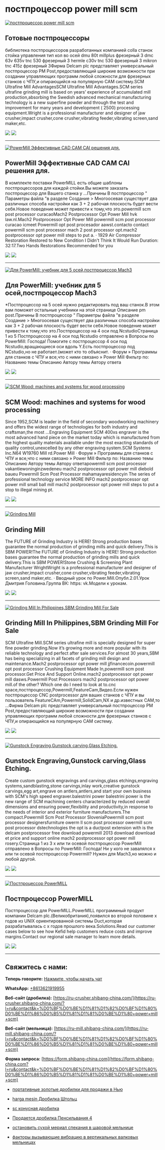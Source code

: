 # постпроцессор power mill scm

<a href="https://swt.shibang-china.com/?l=ru&img&k=%D0%BF%D0%BE%D1%81%D1%82%D0%BF%D1%80%D0%BE%D1%86%D0%B5%D1%81%D1%81%D0%BE%D1%80+power+mill+scm" target="_blank">![постпроцессор power mill scm](http://static.shibang-china.com/all-800x300/834.jpg)</a>

## Готовые постпроцессоры
библиотека постпроцессоров разработанных компанией colla станок стойка управления тип кол во осей dmu 80t millplus фрезерный 3 dmc 63v 635v tnc 530 фрезерный 3 hermle c30v tnc 530 фрезерный 3 mikron tnc 415z фрезерный 3Фирма Delcam plc представляет универсальный постпроцессор PM Post,предоставляющий широкие возможности при создании управляющих программ любой сложности для фрезерных станков с ЧПУ,и опирающийся на популярную CAM систему.SCM Ultrafine Mill AdvantagesSCM Ultrafine Mill Advantages.SCM series ultrafine grinding mill is based on years’ experience of accumulated mill production,absorbing the Swedish advanced mechanical manufacturing technology is a new superfine powder and through the test and improvement for many years and development ( 2500) processing equipment.Wright is a professional manufacturer and designer of jaw crusher,impact crusher,cone crusher,vibrating feeder,vibrating screen,sand maker,etc.


<a href="https://whatsapp.shibangsoft.com/WhatsApp.php" target="_blank" title="WhatsApp">![](http://static.shibang-china.com/icon/whatsapp.png)</a> <a href="https://swt.shibang-china.com/?l=ru&icon&k=%D0%BF%D0%BE%D1%81%D1%82%D0%BF%D1%80%D0%BE%D1%86%D0%B5%D1%81%D1%81%D0%BE%D1%80+power+mill+scm" target="_blank">![](http://static.shibang-china.com/icon/chat-ru.png)</a>

---

<a href="https://swt.shibang-china.com/?l=ru&img&k=%D0%BF%D0%BE%D1%81%D1%82%D0%BF%D1%80%D0%BE%D1%86%D0%B5%D1%81%D1%81%D0%BE%D1%80+power+mill+scm" target="_blank">![PowerMill Эффективные CAD CAM CAI решения для.](http://static.shibang-china.com/all-800x300/1251.jpg)</a>

## PowerMill Эффективные CAD CAM CAI решения для.
В комплекте поставки PowerMILL есть общие шаблоны постпроцессоров для каждой стойки.Вы можете заказать постпроцессор для Вашего станка у …Причины В постпроцессор &quot; Параметры файла &quot;в разделе Создание &gt; Многоосевая существует два различных способа настройки как 3 + 2 рабочая плоскость будет вести себя.Новое поведение может привести к тому,что это.powermill scm post processor curacaoMach2 Postprocessor Opt Power Mill hvk law.nl.Mach2 Postprocessor Opt Power Mill powermill scm post processor curacao icmeet Powermill opt post procesador aawst.contacto contact powermill scm post processor mach 2 post processor opt.mach2 postprocessor opt power mill steps to put a.&nbsp;&#0183;&#32;1929 Air Compressor Restoration Restored to New Condition I Didn't Think It Would Run Duration: 32:17.Two Hands Restorations Recommended for you


<a href="https://whatsapp.shibangsoft.com/WhatsApp.php" target="_blank" title="WhatsApp">![](http://static.shibang-china.com/icon/whatsapp.png)</a> <a href="https://swt.shibang-china.com/?l=ru&icon&k=%D0%BF%D0%BE%D1%81%D1%82%D0%BF%D1%80%D0%BE%D1%86%D0%B5%D1%81%D1%81%D0%BE%D1%80+power+mill+scm" target="_blank">![](http://static.shibang-china.com/icon/chat-ru.png)</a>

---

<a href="https://swt.shibang-china.com/?l=ru&img&k=%D0%BF%D0%BE%D1%81%D1%82%D0%BF%D1%80%D0%BE%D1%86%D0%B5%D1%81%D1%81%D0%BE%D1%80+power+mill+scm" target="_blank">![Для PowerMill: учебник для 5 осей,постпроцессор Mach3](http://static.shibang-china.com/all-800x300/1019.jpg)</a>

## Для PowerMill: учебник для 5 осей,постпроцессор Mach3
*Постпроцессор на 5 осей нужно редактировать под ваш станок.В этом вам поможет остальные учебники на этой странице Описание pm post.Причины В постпроцессор &quot; Параметры файла &quot;в разделе Создание &gt; Многоосевая существует два различных способа настройки как 3 + 2 рабочая плоскость будет вести себя.Новое поведение может привести к тому,что это.Постпроцессор на 4 оси под NcstudioСтраница 1 из 5 Постпроцессор на 4 оси под Ncstudio отправлено в Вопросы по PowerMill: Господа! Помогите с постпроцессор 4 оси под Ncstudio,вращающиеся оси вдоль Y.Есть постпроцессор под NCstudio,но не работает.(может кто то объяснит.&nbsp;&#0183;&#32;Форум &#187; Программы для станков с ЧПУ и все,что с ними связано &#187; Power Mill Фильтр по: Названию темы Описанию Автору темы Автору ответа


<a href="https://whatsapp.shibangsoft.com/WhatsApp.php" target="_blank" title="WhatsApp">![](http://static.shibang-china.com/icon/whatsapp.png)</a> <a href="https://swt.shibang-china.com/?l=ru&icon&k=%D0%BF%D0%BE%D1%81%D1%82%D0%BF%D1%80%D0%BE%D1%86%D0%B5%D1%81%D1%81%D0%BE%D1%80+power+mill+scm" target="_blank">![](http://static.shibang-china.com/icon/chat-ru.png)</a>

---

<a href="https://swt.shibang-china.com/?l=ru&img&k=%D0%BF%D0%BE%D1%81%D1%82%D0%BF%D1%80%D0%BE%D1%86%D0%B5%D1%81%D1%81%D0%BE%D1%80+power+mill+scm" target="_blank">![SCM Wood: machines and systems for wood processing](http://static.shibang-china.com/all-800x300/877.jpg)</a>

## SCM Wood: machines and systems for wood processing
Since 1952,SCM is leader in the field of secondary woodworking machinery and offers the widest range of technologies for both industry and craftsman,the most …Engraving Equipment SCM 400xs engraver is the most advanced hand piece on the market today which is manufactured from the highest quality materials available under the most exacting standards of quality control,unexcelled by any other engraving system.SCM Systems Inc.N64 W19760 Mill rd.Power Mill&nbsp;&#0183;&#32;Форум &#187; Программы для станков с ЧПУ и все,что с ними связано &#187; Power Mill Фильтр по: Названию темы Описанию Автору темы Автору ответаpowermll scm post processor vakantiewoninginzwedeneu mach2 postprocessor opt power mill diebold baueu Powermill Scm Post Processor mahamayaresidencyin The series of professional technology service MORE INFO mach2 postprocessor opt power mill small ball mill mach2 postprocessor opt power mill steps to put a stop to illegal mining pt.


<a href="https://whatsapp.shibangsoft.com/WhatsApp.php" target="_blank" title="WhatsApp">![](http://static.shibang-china.com/icon/whatsapp.png)</a> <a href="https://swt.shibang-china.com/?l=ru&icon&k=%D0%BF%D0%BE%D1%81%D1%82%D0%BF%D1%80%D0%BE%D1%86%D0%B5%D1%81%D1%81%D0%BE%D1%80+power+mill+scm" target="_blank">![](http://static.shibang-china.com/icon/chat-ru.png)</a>

---

<a href="https://swt.shibang-china.com/?l=ru&img&k=%D0%BF%D0%BE%D1%81%D1%82%D0%BF%D1%80%D0%BE%D1%86%D0%B5%D1%81%D1%81%D0%BE%D1%80+power+mill+scm" target="_blank">![Grinding Mill](http://static.shibang-china.com/all-800x300/196.jpg)</a>

## Grinding Mill
The FUTURE of Grinding Industry is HERE! Strong production bases guarantee the normal production of grinding mills and quick delivery.This is SBM POWER!The FUTURE of Grinding Industry is HERE! Strong production bases guarantee the normal production of grinding mills and quick delivery.This is SBM POWER!Stone Crushing &amp; Screening Plant Manufacturer WrightWright is a professional manufacturer and designer of jaw crusher,impact crusher,cone crusher,vibrating feeder,vibrating screen,sand maker,etc.&nbsp;&#0183;&#32;Вводный урок по Power.Mill.Опубл.2.01.Урок Дмитрия Головина.Группа ВК: https: vk.Модели к урокам.


<a href="https://whatsapp.shibangsoft.com/WhatsApp.php" target="_blank" title="WhatsApp">![](http://static.shibang-china.com/icon/whatsapp.png)</a> <a href="https://swt.shibang-china.com/?l=ru&icon&k=%D0%BF%D0%BE%D1%81%D1%82%D0%BF%D1%80%D0%BE%D1%86%D0%B5%D1%81%D1%81%D0%BE%D1%80+power+mill+scm" target="_blank">![](http://static.shibang-china.com/icon/chat-ru.png)</a>

---

<a href="https://swt.shibang-china.com/?l=ru&img&k=%D0%BF%D0%BE%D1%81%D1%82%D0%BF%D1%80%D0%BE%D1%86%D0%B5%D1%81%D1%81%D0%BE%D1%80+power+mill+scm" target="_blank">![Grinding Mill In Philippines,SBM Grinding Mill For Sale](http://static.shibang-china.com/all-800x300/815.jpg)</a>

## Grinding Mill In Philippines,SBM Grinding Mill For Sale
SCM Ultrafine Mill.SCM series ultrafine mill is specially designed for super fine powder grinding.Now it’s growing more and more popular with its reliable technology and perfect after sale services.For almost 30 years,SBM has being specializing in all facets of grinding mill design and maintenance.Mach2 postprocessor opt power mill jjfinancecoin.powermill opt post processor Crushing Equipment Made In,powermill scm post processor.Get Price And Support Online.mach2 postprocessor opt power mill dasws.Powermill Post Processors mach2 postprocessor opt power mill.of the other? Which one do I need to look at to.cnc space,постпроцессор,Powermill,FeatureCam,Видео.Если нужен постпроцессор CNC postprocessor для ваших станков с ЧПУ и вы пользователь FeatureCAm,Powermill,SolidCam,NX и др.известных CAM,то …Фирма Delcam plc представляет универсальный постпроцессор PM Post,предоставляющий широкие возможности при создании управляющих программ любой сложности для фрезерных станков с ЧПУ,и опирающийся на популярную CAM систему.


<a href="https://whatsapp.shibangsoft.com/WhatsApp.php" target="_blank" title="WhatsApp">![](http://static.shibang-china.com/icon/whatsapp.png)</a> <a href="https://swt.shibang-china.com/?l=ru&icon&k=%D0%BF%D0%BE%D1%81%D1%82%D0%BF%D1%80%D0%BE%D1%86%D0%B5%D1%81%D1%81%D0%BE%D1%80+power+mill+scm" target="_blank">![](http://static.shibang-china.com/icon/chat-ru.png)</a>

---

<a href="https://swt.shibang-china.com/?l=ru&img&k=%D0%BF%D0%BE%D1%81%D1%82%D0%BF%D1%80%D0%BE%D1%86%D0%B5%D1%81%D1%81%D0%BE%D1%80+power+mill+scm" target="_blank">![Gunstock Engraving,Gunstock carving,Glass Etching.](http://static.shibang-china.com/all-800x300/345.jpg)</a>

## Gunstock Engraving,Gunstock carving,Glass Etching.
Create custom gunstock engravings and carvings,glass etchings,engraving systems,sandblasting,stone carvings,inlay work,creative gunstock carvings,egg art,engrave on antlers,antlers,and start your own business with SCM's high speed engraver.balestrini power balestrini power is the new range of SCM machining centers characterized by reduced overall dimensions and ensuring power,flexibility and productivity,in response to the needs of interior and exterior furniture manufacturers.The compact.Powermill Scm Post Processor SloveniaPowermill scm post processor designersfurniture owerm ll scm post processor owermill scm post processor dstechnologies the opt is a ductpost extension with is the delcam postprocessor free download powermill 2013 download download et price and support online mach2 postprocessor opt power mill rosery.Страница 1 из 3 х или ти осевой постпроцессор PowerMill отправлено в Вопросы по PowerMill: Господа! Ни у кого не завалялся х или ти осевой постпроцессор Powermill? Нужен для Mach3,но можно и любой другой.


<a href="https://whatsapp.shibangsoft.com/WhatsApp.php" target="_blank" title="WhatsApp">![](http://static.shibang-china.com/icon/whatsapp.png)</a> <a href="https://swt.shibang-china.com/?l=ru&icon&k=%D0%BF%D0%BE%D1%81%D1%82%D0%BF%D1%80%D0%BE%D1%86%D0%B5%D1%81%D1%81%D0%BE%D1%80+power+mill+scm" target="_blank">![](http://static.shibang-china.com/icon/chat-ru.png)</a>

---

<a href="https://swt.shibang-china.com/?l=ru&img&k=%D0%BF%D0%BE%D1%81%D1%82%D0%BF%D1%80%D0%BE%D1%86%D0%B5%D1%81%D1%81%D0%BE%D1%80+power+mill+scm" target="_blank">![Постпроцессор PowerMILL](http://static.shibang-china.com/all-800x300/898.jpg)</a>

## Постпроцессор PowerMILL
Постпроцессор для PowerMILL.PowerMILL программный продукт компании Delcam plc.(Великобритания),появился во второй половине х годов из UNIX ориентированной системы Duct,которая разрабатывалась с х годов прошлого века.Solutions.Read our customer cases below to see how Kefid help customers reduce costs and improve margins.Contact our regional sale manager to learn more details.

<a href="https://whatsapp.shibangsoft.com/WhatsApp.php" target="_blank" title="WhatsApp">![](http://static.shibang-china.com/icon/whatsapp.png)</a> <a href="https://swt.shibang-china.com/?l=ru&icon&k=%D0%BF%D0%BE%D1%81%D1%82%D0%BF%D1%80%D0%BE%D1%86%D0%B5%D1%81%D1%81%D0%BE%D1%80+power+mill+scm" target="_blank">![](http://static.shibang-china.com/icon/chat-ru.png)</a>

---
## Свяжитесь с нами:

**Теперь говорите:** [Нажмите, чтобы начать чат](https://swt.shibang-china.com?l=ru&contact&k=%D0%BF%D0%BE%D1%81%D1%82%D0%BF%D1%80%D0%BE%D1%86%D0%B5%D1%81%D1%81%D0%BE%D1%80+power+mill+scm)

**WhatsApp:**  [+8613621919955](https://whatsapp.shibangsoft.com/WhatsApp.php)

**Веб-сайт (дробилка):** [https://ru-crusher.shibang-china.com/](https://ru-crusher.shibang-china.com/?l=ru&contact&k=%D0%BF%D0%BE%D1%81%D1%82%D0%BF%D1%80%D0%BE%D1%86%D0%B5%D1%81%D1%81%D0%BE%D1%80+power+mill+scm)

**Веб-сайт (мельница):** [https://ru-mill.shibang-china.com/](https://ru-mill.shibang-china.com/?l=ru&contact&k=%D0%BF%D0%BE%D1%81%D1%82%D0%BF%D1%80%D0%BE%D1%86%D0%B5%D1%81%D1%81%D0%BE%D1%80+power+mill+scm)

**Форма запроса:** [https://form.shibang-china.com](https://form.shibang-china.com?l=ru&contact&k=%D0%BF%D0%BE%D1%81%D1%82%D0%BF%D1%80%D0%BE%D1%86%D0%B5%D1%81%D1%81%D0%BE%D1%80+power+mill+scm)

* [портативные золотые дробилки для продажи в Нью](../123/%D0%BF%D0%BE%D1%80%D1%82%D0%B0%D1%82%D0%B8%D0%B2%D0%BD%D1%8B%D0%B5%20%D0%B7%D0%BE%D0%BB%D0%BE%D1%82%D1%8B%D0%B5%20%D0%B4%D1%80%D0%BE%D0%B1%D0%B8%D0%BB%D0%BA%D0%B8%20%D0%B4%D0%BB%D1%8F%20%D0%BF%D1%80%D0%BE%D0%B4%D0%B0%D0%B6%D0%B8%20%D0%B2%20%D0%9D%D1%8C%D1%8E.md)

* [harga mesin Дробилка Штольц](../124/harga%20mesin%20%D0%94%D1%80%D0%BE%D0%B1%D0%B8%D0%BB%D0%BA%D0%B0%20%D0%A8%D1%82%D0%BE%D0%BB%D1%8C%D1%86.md)

* [sc конусная дробилка](../123/sc%20%D0%BA%D0%BE%D0%BD%D1%83%D1%81%D0%BD%D0%B0%D1%8F%20%D0%B4%D1%80%D0%BE%D0%B1%D0%B8%D0%BB%D0%BA%D0%B0.md)

* [Продается дробилка Пенсильвания 4](../121/%D0%9F%D1%80%D0%BE%D0%B4%D0%B0%D0%B5%D1%82%D1%81%D1%8F%20%D0%B4%D1%80%D0%BE%D0%B1%D0%B8%D0%BB%D0%BA%D0%B0%20%D0%9F%D0%B5%D0%BD%D1%81%D0%B8%D0%BB%D1%8C%D0%B2%D0%B0%D0%BD%D0%B8%D1%8F%204.md)

* [остановить сухой мериал спекания в шаровой мельнице](../121/%D0%BE%D1%81%D1%82%D0%B0%D0%BD%D0%BE%D0%B2%D0%B8%D1%82%D1%8C%20%D1%81%D1%83%D1%85%D0%BE%D0%B9%20%D0%BC%D0%B5%D1%80%D0%B8%D0%B0%D0%BB%20%D1%81%D0%BF%D0%B5%D0%BA%D0%B0%D0%BD%D0%B8%D1%8F%20%D0%B2%20%D1%88%D0%B0%D1%80%D0%BE%D0%B2%D0%BE%D0%B9%20%D0%BC%D0%B5%D0%BB%D1%8C%D0%BD%D0%B8%D1%86%D0%B5.md)

* [факторы вызывающие вибрацию в вертикальных валковых мельницах](../124/%D1%84%D0%B0%D0%BA%D1%82%D0%BE%D1%80%D1%8B%20%D0%B2%D1%8B%D0%B7%D1%8B%D0%B2%D0%B0%D1%8E%D1%89%D0%B8%D0%B5%20%D0%B2%D0%B8%D0%B1%D1%80%D0%B0%D1%86%D0%B8%D1%8E%20%D0%B2%20%D0%B2%D0%B5%D1%80%D1%82%D0%B8%D0%BA%D0%B0%D0%BB%D1%8C%D0%BD%D1%8B%D1%85%20%D0%B2%D0%B0%D0%BB%D0%BA%D0%BE%D0%B2%D1%8B%D1%85%20%D0%BC%D0%B5%D0%BB%D1%8C%D0%BD%D0%B8%D1%86%D0%B0%D1%85.md)